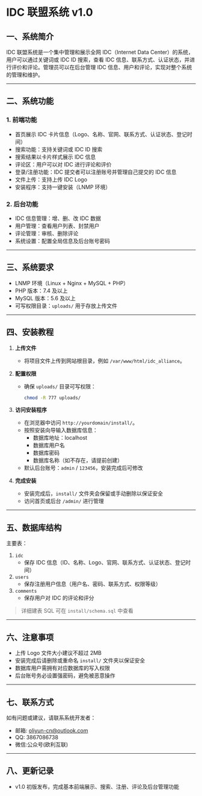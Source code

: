 # IDC 联盟系统 v1.0

## 一、系统简介
IDC 联盟系统是一个集中管理和展示全网 IDC（Internet Data Center）的系统，用户可以通过关键词或 IDC ID 搜索，查看 IDC 信息、联系方式、认证状态，并进行评价和评论。管理员可以在后台管理 IDC 信息、用户和评论，实现对整个系统的管理和维护。

---

## 二、系统功能

### 1. 前端功能
- 首页展示 IDC 卡片信息（Logo、名称、官网、联系方式、认证状态、登记时间）
- 搜索功能：支持关键词或 IDC ID 搜索
- 搜索结果以卡片样式展示 IDC 信息
- 评论区：用户可以对 IDC 进行评论和评价
- 登录/注册功能：IDC 提交者可以注册账号并管理自己提交的 IDC 信息
- 文件上传：支持上传 IDC Logo
- 安装程序：支持一键安装（LNMP 环境）

### 2. 后台功能
- IDC 信息管理：增、删、改 IDC 数据
- 用户管理：查看用户列表、封禁用户
- 评论管理：审核、删除评论
- 系统设置：配置全局信息及后台账号密码

---

## 三、系统要求
- LNMP 环境（Linux + Nginx + MySQL + PHP）
- PHP 版本：7.4 及以上
- MySQL 版本：5.6 及以上
- 可写权限目录：`uploads/` 用于存放上传文件

---

## 四、安装教程

1. **上传文件**
   - 将项目文件上传到网站根目录，例如 `/var/www/html/idc_alliance`。

2. **配置权限**
   - 确保 `uploads/` 目录可写权限：
     ```bash
     chmod -R 777 uploads/
     ```

3. **访问安装程序**
   - 在浏览器中访问 `http://yourdomain/install/`。
   - 按照安装向导输入数据库信息：
     - 数据库地址：localhost
     - 数据库用户名
     - 数据库密码
     - 数据库名称（如不存在，请提前创建）
   - 默认后台账号：`admin` / `123456`，安装完成后可修改

4. **完成安装**
   - 安装完成后，`install/` 文件夹会保留或手动删除以保证安全
   - 访问首页或后台 `/admin/` 进行管理

---

## 五、数据库结构
主要表：

1. `idc`  
   - 保存 IDC 信息（ID、名称、Logo、官网、联系方式、认证状态、登记时间）
2. `users`  
   - 保存注册用户信息（用户名、密码、联系方式、权限等级）
3. `comments`  
   - 保存用户对 IDC 的评论和评分

> 详细建表 SQL 可在 `install/schema.sql` 中查看

---

## 六、注意事项
- 上传 Logo 文件大小建议不超过 2MB
- 安装完成后请删除或重命名 `install/` 文件夹以保证安全
- 数据库用户需拥有对应数据库的写入权限
- 后台账号务必设置强密码，避免被恶意操作

---

## 七、联系方式
如有问题或建议，请联系系统开发者：  
- 邮箱: oliyun-cn@outlook.com
- QQ: 3867086738  
- 微信:公众号(欧利互联) 

---

## 八、更新记录
- v1.0 初版发布，完成基本前端展示、搜索、注册、评论及后台管理功能

